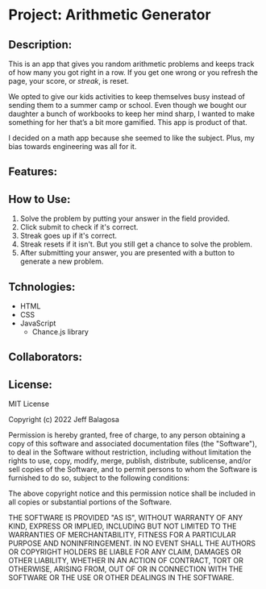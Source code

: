 # Project: Arithmetic Generator

## Description:

This is an app that gives you random arithmetic problems and keeps track of how many you got right in a row. If you get one wrong or you refresh the page, your score, or _streak_, is reset.

We opted to give our kids activities to keep themselves busy instead of sending them to a summer camp or school. Even though we bought our daughter a bunch of workbooks to keep her mind sharp, I wanted to make something for her that’s a bit more gamified. This app is product of that.

I decided on a math app because she seemed to like the subject. Plus, my bias towards engineering was all for it.

## Features:

## How to Use:

1. Solve the problem by putting your answer in the field provided.
2. Click submit to check if it's correct.
3. Streak goes up if it's correct.
4. Streak resets if it isn't. But you still get a chance to solve the problem.
5. After submitting your answer, you are presented with a button to generate a new problem.

## Tchnologies:

- HTML
- CSS
- JavaScript
  - Chance.js library

## Collaborators:

## License:

MIT License

Copyright (c) 2022 Jeff Balagosa

Permission is hereby granted, free of charge, to any person obtaining a copy
of this software and associated documentation files (the "Software"), to deal
in the Software without restriction, including without limitation the rights
to use, copy, modify, merge, publish, distribute, sublicense, and/or sell
copies of the Software, and to permit persons to whom the Software is
furnished to do so, subject to the following conditions:

The above copyright notice and this permission notice shall be included in all
copies or substantial portions of the Software.

THE SOFTWARE IS PROVIDED "AS IS", WITHOUT WARRANTY OF ANY KIND, EXPRESS OR
IMPLIED, INCLUDING BUT NOT LIMITED TO THE WARRANTIES OF MERCHANTABILITY,
FITNESS FOR A PARTICULAR PURPOSE AND NONINFRINGEMENT. IN NO EVENT SHALL THE
AUTHORS OR COPYRIGHT HOLDERS BE LIABLE FOR ANY CLAIM, DAMAGES OR OTHER
LIABILITY, WHETHER IN AN ACTION OF CONTRACT, TORT OR OTHERWISE, ARISING FROM,
OUT OF OR IN CONNECTION WITH THE SOFTWARE OR THE USE OR OTHER DEALINGS IN THE
SOFTWARE.
